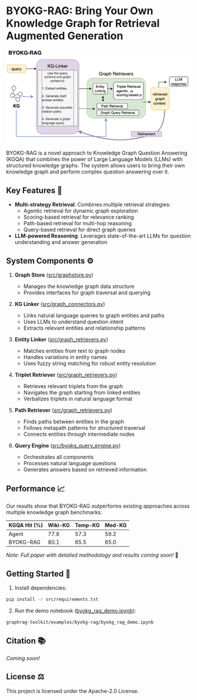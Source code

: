 # BYOKG-RAG: Bring Your Own Knowledge Graph for Retrieval Augmented Generation 

![BYOKG-RAG Architecture](../images/byokg_rag.png)

BYOKG-RAG is a novel approach to Knowledge Graph Question Answering (KGQA) that combines the power of Large Language Models (LLMs) with structured knowledge graphs. The system allows users to bring their own knowledge graph and perform complex question answering over it.

## Key Features 🔑

- **Multi-strategy Retrieval**: Combines multiple retrieval strategies:
  - Agentic retrieval for dynamic graph exploration
  - Scoring-based retrieval for relevance ranking
  - Path-based retrieval for multi-hop reasoning
  - Query-based retrieval for direct graph queries
- **LLM-powered Reasoning**: Leverages state-of-the-art LLMs for question understanding and answer generation

## System Components ⚙️

1. **Graph Store** ([src/graphstore.py](src/graphstore.py))
   - Manages the knowledge graph data structure
   - Provides interfaces for graph traversal and querying

2. **KG Linker** ([src/graph_connectors.py](src/graph_connectors.py))
   - Links natural language queries to graph entities and paths
   - Uses LLMs to understand question intent
   - Extracts relevant entities and relationship patterns

3. **Entity Linker** ([src/graph_retrievers.py](src/graph_retrievers.py))
   - Matches entities from text to graph nodes
   - Handles variations in entity names
   - Uses fuzzy string matching for robust entity resolution

4. **Triplet Retriever** ([src/graph_retrievers.py](src/graph_retrievers.py))
   - Retrieves relevant triplets from the graph
   - Navigates the graph starting from linked entities
   - Verbalizes triplets in natural language format

5. **Path Retriever** ([src/graph_retrievers.py](src/graph_retrievers.py))
   - Finds paths between entities in the graph
   - Follows metapath patterns for structured traversal
   - Connects entities through intermediate nodes

6. **Query Engine** ([src/byokg_query_engine.py](src/byokg_query_engine.py))
   - Orchestrates all components
   - Processes natural language questions
   - Generates answers based on retrieved information

## Performance 📈

Our results show that BYOKG-RAG outperforms existing approaches across multiple knowledge graph benchmarks:

| KGQA Hit (%) | Wiki-KG | Temp-KG | Med-KG |
|--------------|---------|---------|--------|
| Agent        | 77.8    | 57.3    | 59.2   |
| BYOKG-RAG    | 80.1    | 65.5    | 65.0   |

*Note: Full paper with detailed methodology and results coming soon!* 📄

## Getting Started 🚀

1. Install dependencies:
```bash
pip install -r src/requirements.txt
```

2. Run the demo notebook ([byokg_rag_demo.ipynb](../examples/byokg-rag/byokg_rag_demo.ipynb)):
```
graphrag-toolkit/examples/byokg-rag/byokg_rag_demo.ipynb
```

## Citation 📚

*Coming soon!*

## License ⚖️

This project is licensed under the Apache-2.0 License.